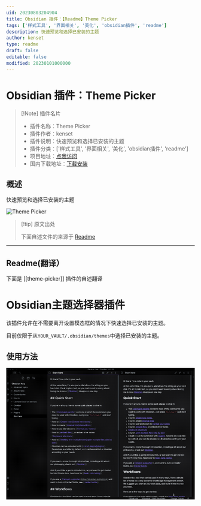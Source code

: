 ```yaml
---
uid: 20230803204904
title: Obsidian 插件：【Readme】Theme Picker
tags: ['样式工具', '界面相关', '美化', 'obsidian插件', 'readme']
description: 快速预览和选择已安装的主题
author: kenset
type: readme
draft: false
editable: false
modified: 20230101000000
---
```


# Obsidian 插件：Theme Picker

> [!Note] 插件名片
> - 插件名称：Theme Picker
> - 插件作者：kenset
> - 插件说明：快速预览和选择已安装的主题
> - 插件分类：['样式工具', '界面相关', '美化', 'obsidian插件', 'readme']
> - 项目地址：[点我访问](https://github.com/kenset/obsidian-theme-picker)
> - 国内下载地址：[下载安装](https://pkmer.cn/products/plugin/pluginMarket/?theme-picker)

## 概述

快速预览和选择已安装的主题

![Theme Picker](https://cdn.pkmer.cn/covers/theme-picker.PNG!pkmer)

> [!tip] 原文出处
> 
>下面自述文件的来源于 [Readme](https://ghproxy.net/https://raw.githubusercontent.com/kenset/obsidian-theme-picker/next/README.md)
> 

---

## Readme(翻译）

下面是 [[theme-picker]] 插件的自述翻译


# Obsidian主题选择器插件

该插件允许在不需要离开设置模态框的情况下快速选择已安装的主题。

目前仅限于从`YOUR_VAULT/.obsidian/themes`中选择已安装的主题。

## 使用方法
![插件使用GIF](https://raw.githubusercontent.com/kenset/obsidian-theme-picker/next/obsidian-theme-picker-usage.gif)



